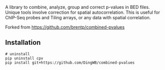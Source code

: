 A library to combine, analyze, group and correct p-values in BED files.
Unique tools involve correction for spatial autocorrelation.
This is useful for ChIP-Seq probes and Tiling arrays, or any data with spatial
correlation.

Forked from https://github.com/brentp/combined-pvalues

## Installation
```shell
# uninstall
pip uninstall cpv
pip install git+https://github.com/DingWB/combined-pvalues
```